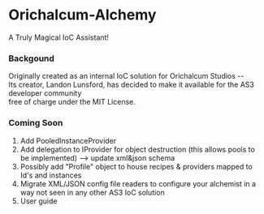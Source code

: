 Orichalcum-Alchemy
==================
A Truly Magical IoC Assistant!
<br>

### Backgound

Originally created as an internal IoC solution for Orichalcum Studios --
<br>
Its creator, Landon Lunsford, has decided to make it available for the AS3 developer community
<br>
free of charge under the MIT License.
<br>

### Coming Soon
1. Add PooledInstanceProvider
2. Add delegation to IProvider for object destruction (this allows pools to be implemented) --> update xml&json schema
3. Possibly add "Profile" object to house recipes & providers mapped to Id's and instances
3. Migrate XML/JSON config file readers to configure your alchemist in a way not seen in any other AS3 IoC solution
4. User guide
